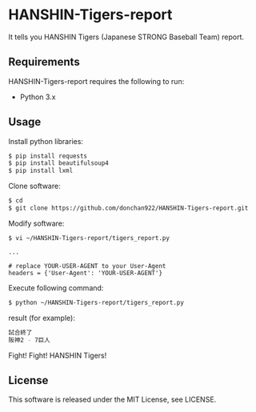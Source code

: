 # HANSHIN-Tigers-report
It tells you HANSHIN Tigers (Japanese STRONG Baseball Team) report.

## Requirements
HANSHIN-Tigers-report requires the following to run:

- Python 3.x

## Usage
Install python libraries:
```sh
$ pip install requests
$ pip install beautifulsoup4
$ pip install lxml
```

Clone software:
```sh
$ cd
$ git clone https://github.com/donchan922/HANSHIN-Tigers-report.git
```

Modify software:
```
$ vi ~/HANSHIN-Tigers-report/tigers_report.py

...

# replace YOUR-USER-AGENT to your User-Agent
headers = {'User-Agent': 'YOUR-USER-AGENT'}
```

Execute following command:
```sh
$ python ~/HANSHIN-Tigers-report/tigers_report.py
```

result (for example):
```sh
試合終了
阪神2 - 7巨人
```
Fight! Fight! HANSHIN Tigers!

## License
This software is released under the MIT License, see LICENSE.
